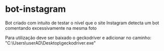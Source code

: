 # bot-instagram
Bot criado com intuito de testar o nível que o site Instagram detecta um bot comentando excessivamente na mesma foto 

Para utilização deve ser baixado o geckodriver e adicionar no caminho: "C:\Users\userAD\Desktop\geckodriver.exe"
